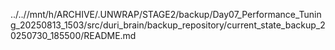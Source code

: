 ../..//mnt/h/ARCHIVE/.UNWRAP/STAGE2/backup/Day07_Performance_Tuning_20250813_1503/src/duri_brain/backup_repository/current_state_backup_20250730_185500/README.md